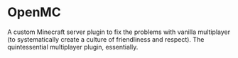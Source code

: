 # OpenMC
A custom Minecraft server plugin to fix the problems with vanilla multiplayer (to systematically create a culture of friendliness and respect). The quintessential multiplayer plugin, essentially.
